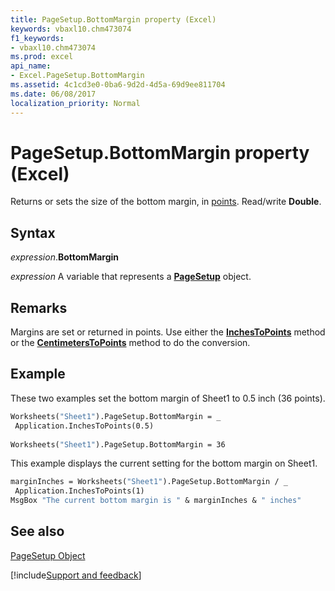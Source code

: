 ```yaml
---
title: PageSetup.BottomMargin property (Excel)
keywords: vbaxl10.chm473074
f1_keywords:
- vbaxl10.chm473074
ms.prod: excel
api_name:
- Excel.PageSetup.BottomMargin
ms.assetid: 4c1cd3e0-0ba6-9d2d-4d5a-69d9ee811704
ms.date: 06/08/2017
localization_priority: Normal
---
```



# PageSetup.BottomMargin property (Excel)

Returns or sets the size of the bottom margin, in [points](../language/glossary/vbe-glossary.md#point). Read/write  **Double**.


## Syntax

_expression_.**BottomMargin**

_expression_ A variable that represents a **[PageSetup](Excel.PageSetup.md)** object.


## Remarks

Margins are set or returned in points. Use either the  **[InchesToPoints](Excel.Application.InchesToPoints.md)** method or the **[CentimetersToPoints](Excel.Application.CentimetersToPoints.md)** method to do the conversion.


## Example

These two examples set the bottom margin of Sheet1 to 0.5 inch (36 points).


```vb
Worksheets("Sheet1").PageSetup.BottomMargin = _ 
 Application.InchesToPoints(0.5) 
 
Worksheets("Sheet1").PageSetup.BottomMargin = 36
```

This example displays the current setting for the bottom margin on Sheet1.




```vb
marginInches = Worksheets("Sheet1").PageSetup.BottomMargin / _ 
 Application.InchesToPoints(1) 
MsgBox "The current bottom margin is " & marginInches & " inches"
```


## See also


[PageSetup Object](Excel.PageSetup.md)

[!include[Support and feedback](~/includes/feedback-boilerplate.md)]